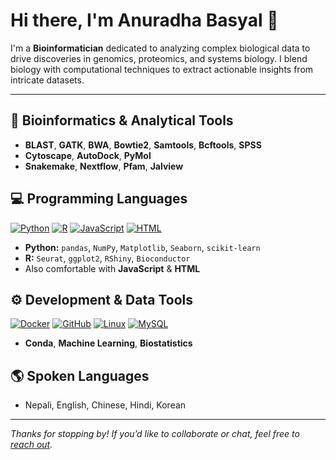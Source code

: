 # Hi there, I'm Anuradha Basyal 👋

I'm a **Bioinformatician** dedicated to analyzing complex biological data to drive discoveries in genomics, proteomics, and systems biology. I blend biology with computational techniques to extract actionable insights from intricate datasets.

---

## 🧬 Bioinformatics & Analytical Tools
- **BLAST**, **GATK**, **BWA**, **Bowtie2**, **Samtools**, **Bcftools**, **SPSS**
- **Cytoscape**, **AutoDock**, **PyMol**
- **Snakemake**, **Nextflow**, **Pfam**, **Jalview**

## 💻 Programming Languages
[![Python](https://skillicons.dev/icons?i=python)](https://skillicons.dev)
[![R](https://skillicons.dev/icons?i=r)](https://skillicons.dev)
[![JavaScript](https://skillicons.dev/icons?i=javascript)](https://skillicons.dev)
[![HTML](https://skillicons.dev/icons?i=html)](https://skillicons.dev)

- **Python:** `pandas`, `NumPy`, `Matplotlib`, `Seaborn`, `scikit-learn`
- **R:** `Seurat`, `ggplot2`, `RShiny`, `Bioconductor`
- Also comfortable with **JavaScript** & **HTML**

## ⚙️ Development & Data Tools
[![Docker](https://skillicons.dev/icons?i=docker)](https://skillicons.dev)
[![GitHub](https://skillicons.dev/icons?i=github)](https://skillicons.dev)
[![Linux](https://skillicons.dev/icons?i=linux)](https://skillicons.dev)
[![MySQL](https://skillicons.dev/icons?i=mysql)](https://skillicons.dev)

- **Conda**, **Machine Learning**, **Biostatistics**

## 🌎 Spoken Languages
- Nepali, English, Chinese, Hindi, Korean

---

_Thanks for stopping by! If you’d like to collaborate or chat, feel free to [reach out](mailto:abasyal@bu.edu)._  
